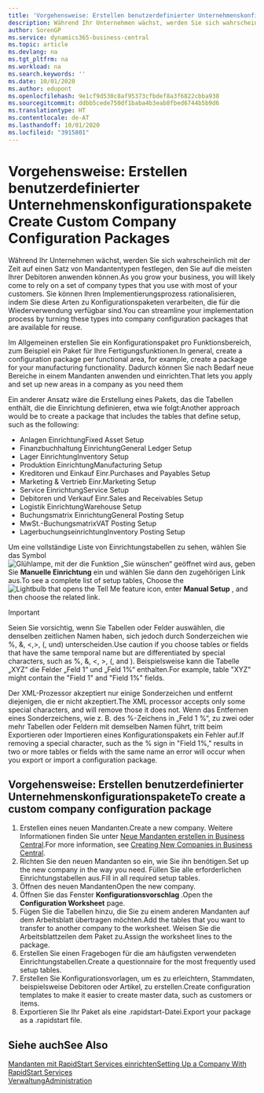 ```yaml
---
title: 'Vorgehensweise: Erstellen benutzerdefinierter Unternehmenskonfigurationspakete | Microsoft Docs'
description: Während Ihr Unternehmen wächst, werden Sie sich wahrscheinlich mit der Zeit auf einen Satz von Mandantentypen festlegen, den Sie auf die meisten Ihrer Debitoren anwenden können. Sie können Ihren Implementierungsprozess rationalisieren, indem Sie diese Arten zu Konfigurationspaketen verarbeiten, die für die Wiederverwendung verfügbar sind.
author: SorenGP
ms.service: dynamics365-business-central
ms.topic: article
ms.devlang: na
ms.tgt_pltfrm: na
ms.workload: na
ms.search.keywords: ''
ms.date: 10/01/2020
ms.author: edupont
ms.openlocfilehash: 9e1cf9d530c8af95373cfbdef8a3f6822cbba938
ms.sourcegitcommit: ddbb5cede750df1baba4b3eab8fbed6744b5b9d6
ms.translationtype: HT
ms.contentlocale: de-AT
ms.lasthandoff: 10/01/2020
ms.locfileid: "3915801"
---
```

# <a name="create-custom-company-configuration-packages"></a><span data-ttu-id="ff107-104">Vorgehensweise: Erstellen benutzerdefinierter Unternehmenskonfigurationspakete</span><span class="sxs-lookup"><span data-stu-id="ff107-104">Create Custom Company Configuration Packages</span></span>
<span data-ttu-id="ff107-105">Während Ihr Unternehmen wächst, werden Sie sich wahrscheinlich mit der Zeit auf einen Satz von Mandantentypen festlegen, den Sie auf die meisten Ihrer Debitoren anwenden können.</span><span class="sxs-lookup"><span data-stu-id="ff107-105">As you grow your business, you will likely come to rely on a set of company types that you use with most of your customers.</span></span> <span data-ttu-id="ff107-106">Sie können Ihren Implementierungsprozess rationalisieren, indem Sie diese Arten zu Konfigurationspaketen verarbeiten, die für die Wiederverwendung verfügbar sind.</span><span class="sxs-lookup"><span data-stu-id="ff107-106">You can streamline your implementation process by turning these types into company configuration packages that are available for reuse.</span></span>  

<span data-ttu-id="ff107-107">Im Allgemeinen erstellen Sie ein Konfigurationspaket pro Funktionsbereich, zum Beispiel ein Paket für Ihre Fertigungsfunktionen.</span><span class="sxs-lookup"><span data-stu-id="ff107-107">In general, create a configuration package per functional area, for example, create a package for your manufacturing functionality.</span></span> <span data-ttu-id="ff107-108">Dadurch können Sie nach Bedarf neue Bereiche in einem Mandanten anwenden und einrichten.</span><span class="sxs-lookup"><span data-stu-id="ff107-108">That lets you apply and set up new areas in a company as you need them</span></span>  

<span data-ttu-id="ff107-109">Ein anderer Ansatz wäre die Erstellung eines Pakets, das die Tabellen enthält, die die Einrichtung definieren, etwa wie folgt:</span><span class="sxs-lookup"><span data-stu-id="ff107-109">Another approach would be to create a package that includes the tables that define setup, such as the following:</span></span>  

-   <span data-ttu-id="ff107-110">Anlagen Einrichtung</span><span class="sxs-lookup"><span data-stu-id="ff107-110">Fixed Asset Setup</span></span>  
-   <span data-ttu-id="ff107-111">Finanzbuchhaltung Einrichtung</span><span class="sxs-lookup"><span data-stu-id="ff107-111">General Ledger Setup</span></span>  
-   <span data-ttu-id="ff107-112">Lager Einrichtung</span><span class="sxs-lookup"><span data-stu-id="ff107-112">Inventory Setup</span></span>  
-   <span data-ttu-id="ff107-113">Produktion Einrichtung</span><span class="sxs-lookup"><span data-stu-id="ff107-113">Manufacturing Setup</span></span>  
-   <span data-ttu-id="ff107-114">Kreditoren und Einkauf Einr.</span><span class="sxs-lookup"><span data-stu-id="ff107-114">Purchases and Payables Setup</span></span>  
-   <span data-ttu-id="ff107-115">Marketing & Vertrieb Einr.</span><span class="sxs-lookup"><span data-stu-id="ff107-115">Marketing Setup</span></span>  
-   <span data-ttu-id="ff107-116">Service Einrichtung</span><span class="sxs-lookup"><span data-stu-id="ff107-116">Service Setup</span></span>  
-   <span data-ttu-id="ff107-117">Debitoren und Verkauf Einr.</span><span class="sxs-lookup"><span data-stu-id="ff107-117">Sales and Receivables Setup</span></span>  
-   <span data-ttu-id="ff107-118">Logistik Einrichtung</span><span class="sxs-lookup"><span data-stu-id="ff107-118">Warehouse Setup</span></span>  
-   <span data-ttu-id="ff107-119">Buchungsmatrix Einrichtung</span><span class="sxs-lookup"><span data-stu-id="ff107-119">General Posting Setup</span></span>  
-   <span data-ttu-id="ff107-120">MwSt.-Buchungsmatrix</span><span class="sxs-lookup"><span data-stu-id="ff107-120">VAT Posting Setup</span></span>  
-   <span data-ttu-id="ff107-121">Lagerbuchungseinrichtung</span><span class="sxs-lookup"><span data-stu-id="ff107-121">Inventory Posting Setup</span></span>  

<span data-ttu-id="ff107-122">Um eine vollständige Liste von Einrichtungstabellen zu sehen, wählen Sie das Symbol ![Glühlampe, mit der die Funktion „Sie wünschen“ geöffnet wird](media/ui-search/search_small.png "Tell Me-Funktion") aus, geben Sie **Manuelle Einrichtung** ein und wählen Sie dann den zugehörigen Link aus.</span><span class="sxs-lookup"><span data-stu-id="ff107-122">To see a complete list of setup tables, Choose the ![Lightbulb that opens the Tell Me feature](media/ui-search/search_small.png "Tell me what you want to do") icon, enter **Manual Setup** , and then choose the related link.</span></span>  

> [!IMPORTANT]
> <span data-ttu-id="ff107-123">Seien Sie vorsichtig, wenn Sie Tabellen oder Felder auswählen, die denselben zeitlichen Namen haben, sich jedoch durch Sonderzeichen wie %, &, <,>, (, und) unterscheiden.</span><span class="sxs-lookup"><span data-stu-id="ff107-123">Use caution if you choose tables or fields that have the same temporal name but are differentiated by special characters, such as %, &, <, >, (, and ).</span></span> <span data-ttu-id="ff107-124">Beispielsweise kann die Tabelle „XYZ“ die Felder „Feld 1“ und „Feld 1%“ enthalten.</span><span class="sxs-lookup"><span data-stu-id="ff107-124">For example, table "XYZ" might contain the "Field 1" and "Field 1%" fields.</span></span>
>
> <span data-ttu-id="ff107-125">Der XML-Prozessor akzeptiert nur einige Sonderzeichen und entfernt diejenigen, die er nicht akzeptiert.</span><span class="sxs-lookup"><span data-stu-id="ff107-125">The XML processor accepts only some special characters, and will remove those it does not.</span></span> <span data-ttu-id="ff107-126">Wenn das Entfernen eines Sonderzeichens, wie z. B. des %-Zeichens in „Feld 1 %“, zu zwei oder mehr Tabellen oder Feldern mit demselben Namen führt, tritt beim Exportieren oder Importieren eines Konfigurationspakets ein Fehler auf.</span><span class="sxs-lookup"><span data-stu-id="ff107-126">If removing a special character, such as the % sign in "Field 1%," results in two or more tables or fields with the same name an error will occur when you export or import a configuration package.</span></span>

## <a name="to-create-a-custom-company-configuration-package"></a><span data-ttu-id="ff107-127">Vorgehensweise: Erstellen benutzerdefinierter Unternehmenskonfigurationspakete</span><span class="sxs-lookup"><span data-stu-id="ff107-127">To create a custom company configuration package</span></span>  
1.  <span data-ttu-id="ff107-128">Erstellen eines neuen Mandanten.</span><span class="sxs-lookup"><span data-stu-id="ff107-128">Create a new company.</span></span> <span data-ttu-id="ff107-129">Weitere Informationen finden Sie unter  [Neue Mandanten erstellen in Business Central](about-new-company.md).</span><span class="sxs-lookup"><span data-stu-id="ff107-129">For more information, see [Creating New Companies in Business Central](about-new-company.md).</span></span>  
3.  <span data-ttu-id="ff107-130">Richten Sie den neuen Mandanten so ein, wie Sie ihn benötigen.</span><span class="sxs-lookup"><span data-stu-id="ff107-130">Set up the new company in the way you need.</span></span> <span data-ttu-id="ff107-131">Füllen Sie alle erforderlichen Einrichtungstabellen aus.</span><span class="sxs-lookup"><span data-stu-id="ff107-131">Fill in all required setup tables.</span></span>  
4.  <span data-ttu-id="ff107-132">Öffnen des neuen Mandanten</span><span class="sxs-lookup"><span data-stu-id="ff107-132">Open the new company.</span></span>
5. <span data-ttu-id="ff107-133">Öffnen Sie das Fenster **Konfigurationsvorschlag** .</span><span class="sxs-lookup"><span data-stu-id="ff107-133">Open the **Configuration Worksheet** page.</span></span>  
6.  <span data-ttu-id="ff107-134">Fügen Sie die Tabellen hinzu, die Sie zu einem anderen Mandanten auf dem Arbeitsblatt übertragen möchten.</span><span class="sxs-lookup"><span data-stu-id="ff107-134">Add the tables that you want to transfer to another company to the worksheet.</span></span> <span data-ttu-id="ff107-135">Weisen Sie die Arbeitsblattzeilen dem Paket zu.</span><span class="sxs-lookup"><span data-stu-id="ff107-135">Assign the worksheet lines to the package.</span></span>  
7.  <span data-ttu-id="ff107-136">Erstellen Sie einen Fragebogen für die am häufigsten verwendeten Einrichtungstabellen.</span><span class="sxs-lookup"><span data-stu-id="ff107-136">Create a questionnaire for the most frequently used setup tables.</span></span>  
8.  <span data-ttu-id="ff107-137">Erstellen Sie Konfigurationsvorlagen, um es zu erleichtern, Stammdaten, beispielsweise Debitoren oder Artikel, zu erstellen.</span><span class="sxs-lookup"><span data-stu-id="ff107-137">Create configuration templates to make it easier to create master data, such as customers or items.</span></span>  
9.  <span data-ttu-id="ff107-138">Exportieren Sie Ihr Paket als eine .rapidstart-Datei.</span><span class="sxs-lookup"><span data-stu-id="ff107-138">Export your package as a .rapidstart file.</span></span>  

## <a name="see-also"></a><span data-ttu-id="ff107-139">Siehe auch</span><span class="sxs-lookup"><span data-stu-id="ff107-139">See Also</span></span>  
[<span data-ttu-id="ff107-140">Mandanten mit RapidStart Services einrichten</span><span class="sxs-lookup"><span data-stu-id="ff107-140">Setting Up a Company With RapidStart Services</span></span>](admin-set-up-a-company-with-rapidstart.md)  
[<span data-ttu-id="ff107-141">Verwaltung</span><span class="sxs-lookup"><span data-stu-id="ff107-141">Administration</span></span>](admin-setup-and-administration.md)
